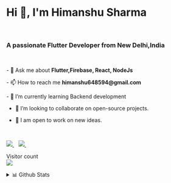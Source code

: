 
  

<h1 >Hi 👋, I'm Himanshu Sharma</h1>
&nbsp;
<div >
  <h3 >A passionate Flutter Developer from New Delhi,India</h3>
&nbsp;

<p >
  - 💬 Ask me about <b>Flutter,Firebase, React, NodeJs</b>
  </p>

<p >
  - 📫 How to reach me <b>himanshu648594@gmail.com</b>
  </p>
  - 🌱  I’m currently learning Backend development

- 👯  I’m looking to collaborate on open-source projects.

- 💫  I am open to work on new ideas.
  </div>
&nbsp;&nbsp;

<p >

  <a href="https://www.linkedin.com/in/himanshu-sharma-0666a5129">
    <img src="https://img.shields.io/badge/linkedin-%230077B5.svg?&style=for-the-badge&logo=linkedin&logoColor=white" />
  </a>&nbsp;&nbsp;
  <a href="https://www.instagram.com/himanshu.sharma.64/">
    <img src="https://img.shields.io/badge/instagram-%23E4405F.svg?&style=for-the-badge&logo=instagram&logoColor=white" />        
  </a>&nbsp;&nbsp;
</p>
<p> 
  Visitor count<br>
  <img src="https://profile-counter.glitch.me/himanshu64/count.svg" />
</p>
<p >
   <details>
<summary>📊 Github Stats</summary>

![Himanshu most used languages](https://github-readme-stats.vercel.app/api/top-langs/?username=himanshu64&theme=vue) ![Himanshu github stats](https://github-readme-stats.wasabeef.vercel.app/api?username=himanshu64&show_icons=true&line_height=21&show_icons=true&theme=vue)
  </p>


